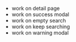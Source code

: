 * work on detail page
* work on success modal
* work on empty search
* work on keep searching 
* work on warning modal

